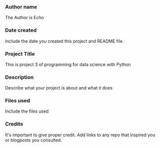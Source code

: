 ### Author name
The Author is Echo

### Date created
Include the date you created this project and README file.

### Project Title
This is project 3 of programming for data science with Python

### Description
Describe what your project is about and what it does

### Files used
Include the files used

### Credits
It's important to give proper credit. Add links to any repo that inspired you or blogposts you consulted.
